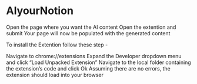 # AIyourNotion

Open the page where you want the AI content
Open the extention and submit
Your page will now be populated with the generated content


To install the Extention follow these step - 

Navigate to chrome://extensions
Expand the Developer dropdown menu and click “Load Unpacked Extension”
Navigate to the local folder containing the extension’s code and click Ok
Assuming there are no errors, the extension should load into your browser
